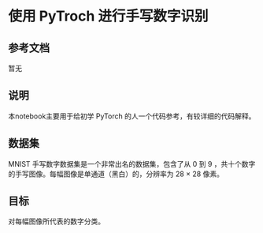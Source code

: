 # 使用 PyTroch 进行手写数字识别

## 参考文档

暂无

## 说明

本notebook主要用于给初学 PyTorch 的人一个代码参考，有较详细的代码解释。

## 数据集

MNIST 手写数字数据集是一个非常出名的数据集，包含了从 0 到 9 ，共十个数字的手写图像。每幅图像是单通道（黑白）的，分辨率为 28 × 28 像素。

## 目标

对每幅图像所代表的数字分类。
